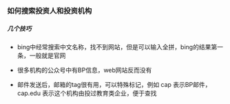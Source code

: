 

### 如何搜索投资人和投资机构

##### 几个技巧

* bing中经常搜索中文名称，找不到网站，但是可以输入全拼，bing的结果第一条，一般就是官网

* 很多机构的公众号中有BP信息，web网站反而没有

* 邮件发送后，邮箱的tag很有用，可以特殊标记，例如 cap 表示BP邮件，cap.edu 表示这个机构由投过教育类企业，便于查找

